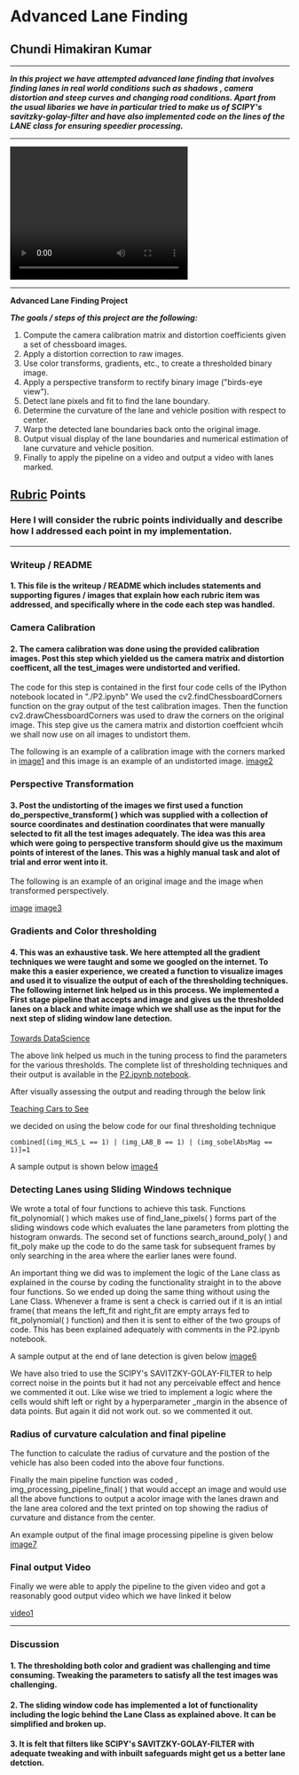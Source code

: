 # Advanced Lane Finding

## Chundi Himakiran Kumar

---

***In this project we have attempted advanced lane finding that involves finding lanes in real world conditions such as
shadows , camera distortion and steep curves and changing road conditions. Apart from the usual libaries we have in particular tried to make us of SCIPY's savitzky-golay-filter and have also implemented code on the lines of the LANE class for ensuring speedier processing.***



---

<video width="320" height="240" controls>
  <source src="project_video_output.mp4" type="video/mp4">
</video> 


---

**Advanced Lane Finding Project**

***The goals / steps of this project are the following:***

 1. Compute the camera calibration matrix and distortion coefficients given a set of chessboard images.
 2. Apply a distortion correction to raw images.
 3. Use color transforms, gradients, etc., to create a thresholded binary image.
 4. Apply a perspective transform to rectify binary image ("birds-eye view").
 5. Detect lane pixels and fit to find the lane boundary.
 6. Determine the curvature of the lane and vehicle position with respect to center.
 7. Warp the detected lane boundaries back onto the original image.
 8. Output visual display of the lane boundaries and numerical estimation of lane curvature and vehicle position.
 9. Finally to apply the pipeline on a video and output a video with lanes marked.

## [Rubric](https://review.udacity.com/#!/rubrics/571/view) Points

### Here I will consider the rubric points individually and describe how I addressed each point in my implementation.  

---

### Writeup / README

#### 1. This file is the writeup / README which includes statements and supporting figures / images that explain how each rubric item was addressed, and specifically where in the code each step was handled.

### Camera Calibration

#### 2. The camera calibration was done using the provided calibration images. Post this step which yielded us the camera matrix and distortion coefficent, all the test_images were undistorted and verified.

The code for this step is contained in the first four code cells of the IPython notebook located in "./P2.ipynb" 
 We used the cv2.findChessboardCorners function on the gray output of the test calibration images. Then the function cv2.drawChessboardCorners was used to draw the corners on the original image. This step give us the camera matrix and distortion coeffcient whcih we shall now use on all images to undistort them.

The following is an example of a calibration image with the corners marked in 
[image1](output_images/camera_cal/calibration2.jpg_CCoutput.jpg "Calibration")
and this image is an example of an undistorted image.
[image2](output_images/undistorted/test4.jpg "Undistorted")

### Perspective Transformation
#### 3.  Post the undistorting of the images we first used a function do_perspective_transform( ) which was supplied with a collection of source coordinates and destination coordinates that were manually selected to fit all the test images adequately. The idea was this area which were going to perspective transform should give us the maximum points of interest of the lanes. This was a highly manual task and alot of trial and error went into it.

The following is an example of an original image and the image when transformed perspectively.

[image](test_images/test3.jpg "original test image")
[image3](output_images/perspective_transformed_images/test3.jpg "Perspective transformed")



### Gradients and Color thresholding
#### 4.  This was an exhaustive task. We here attempted all the gradient techniques we were taught and some we googled on the internet. To make this a easier experience, we created a function to visualize images and used it to visualize the output of each of the thresholding techniques. The following internet link helped us in this process. We implemented a First stage pipeline that accepts and image and gives us the thresholded lanes on a black and white image which we shall use as the input for the next step of sliding window lane detection.

[Towards DataScience](https://towardsdatascience.com/a-very-simple-demo-of-interactive-controls-on-jupyter-notebook-4429cf46aabd)

The above link helped us much in the tuning process to find the parameters for the various thresholds. The complete list of thresholding techniques and their output is available in the [P2.ipynb notebook](P2.ipynb).

After visually assessing the output and reading through the below link

[Teaching Cars to See](https://towardsdatascience.com/teaching-cars-to-see-advanced-lane-detection-using-computer-vision-87a01de0424f)

we decided on using the below code for our final thresholding technique

`combined[(img_HLS_L == 1) | (img_LAB_B == 1) | (img_sobelAbsMag == 1)]=1 `

A sample output is shown below
[image4](output_images/threshold_output/straight_lines1_HSV_V.jpg "Threshold output")

### Detecting Lanes using Sliding Windows technique

We wrote a total of four functions to achieve this task. Functions fit_polynomial( ) which makes use of find_lane_pixels( ) forms part of the sliding windows code which evaluates the lane parameters from plotting the histogram onwards. The second set of functions  search_around_poly( ) and fit_poly make up the code to do the same task for subsequent frames by only searching in the area where the earlier lanes were found.

An important thing we did was to implement the logic of the Lane class as explained in the course by coding the functionality straight in to the above four functions. So we ended up doing the same thing without using the Lane Class. Whenever a frame is sent a check is carried out if it is an intial frame( that means the left_fit and right_fit are empty arrays fed to fit_polynomial( ) function) and then it is sent to either of the two groups of code. This has been explained adequately with comments in the P2.ipynb notebook.

A sample output at the end of lane detection is given below
[image6](output_images/lane_detected/test2_lane_drawn.jpg "Lane detection output")

We have also tried to use the SCIPY's SAVITZKY-GOLAY-FILTER to help correct noise in the points but it had not any perceivable effect and hence we commented it out. Like wise we tried to implement a logic where the cells would shift left or right by a hyperparameter _margin in the absence of data points. But again it did not work out. so we commented it out.

### Radius of curvature calculation and final pipeline

The function to calculate the radius of curvature and the postion of the vehicle has also been coded into the above four functions.

Finally the main pipeline function was coded , img_processing_pipeline_final( ) that would accept an image and would use all the above functions to output a acolor image with the lanes drawn and the lane area colored and the text printed on top showing the radius of curvature and distance from the center.

 An example output of the final image processing pipeline is given below
 [image7](output_images/final_output/test2.jpg "Final image output")

### Final output Video
Finally we were able to apply the pipeline to the given video and got a reasonably good output video which we have linked it below

[video1](project_video_output.mp4 "Final Video Output")


---

### Discussion

#### 1. The thresholding both color and gradient was challenging and time consuming. Tweaking the parameters to satisfy all the test images was challenging.
#### 2. The sliding window code has implemented a lot of functionality including the logic behind the Lane Class as explained above. It can be simplified and broken up.
#### 3.  It is felt that filters like SCIPY's SAVITZKY-GOLAY-FILTER with adequate tweaking and with inbuilt safeguards might get us a better lane detction.